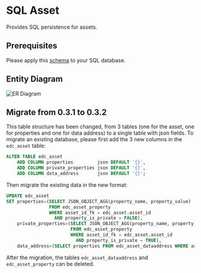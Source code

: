 # SQL Asset

Provides SQL persistence for assets.

## Prerequisites

Please apply this [schema](src/main/resources/asset-index-schema.sql) to your SQL database.

## Entity Diagram

![ER Diagram](https://www.plantuml.com/plantuml/png/ZP3D2i8m48JlUOez2ta1AQLtBxv1MDn58crQibiXDBwxGQfKhJ-tm3SpcPr65AEENMiugDS4J0U78gmm6O0DtDxEqnP4emz7gAhzhguBizPSp9lD4IeYKMIHNn653R4VEAfdMT2JzE7R5xCf_P-VNC2Exu9dSiPs_80q3KiortaibBErEQ_V_YBhfvN-fk50PVih)
<!--
```plantuml
@startuml
entity edc_asset {
  * asset_id_fk: string <<PK>>
  --
}

entity edc_asset_dataaddress {
  * asset_id_fk: string <<PK>>
  * properties: string <<json>>
  --
}

entity edc_asset_property {
  * asset_id_fk: string <<PK>>
  * property_name: string
  * property_value: string
  * property_type: string
  --
}

edc_asset ||--|| edc_asset_dataaddress
edc_asset ||--o{ edc_asset_property
@enduml
```
-->

## Migrate from 0.3.1 to 0.3.2

This table structure has been changed, from 3 tables (one for the asset, one for properties and one for data address) to
a single table with json fields.
To migrate an existing database, please first add the 3 new columns in the `edc_asset` table:

```sql
ALTER TABLE edc_asset
    ADD COLUMN properties         json DEFAULT '{}',
    ADD COLUMN private_properties json DEFAULT '{}',
    ADD COLUMN data_address       json DEFAULT '{}';
```

Then migrate the existing data in the new format:

```sql
UPDATE edc_asset
SET properties=(SELECT JSON_OBJECT_AGG(property_name, property_value)
                FROM edc_asset_property
                WHERE asset_id_fk = edc_asset.asset_id
                  AND property_is_private = FALSE),
    private_properties=(SELECT JSON_OBJECT_AGG(property_name, property_value)
                        FROM edc_asset_property
                        WHERE asset_id_fk = edc_asset.asset_id
                          AND property_is_private = TRUE),
    data_address=(SELECT properties FROM edc_asset_dataaddress WHERE asset_id_fk = edc_asset.asset_id);
```

After the migration, the tables `edc_asset_dataaddress` and `edc_asset_property` can be deleted.
